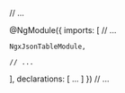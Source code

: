 // ...

@NgModule({
  imports: [
    // ...
    
    NgxJsonTableModule,
    
    // ...
  ],
  declarations: [ ... ]
})
// ...
